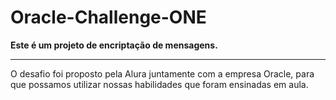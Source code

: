 # Oracle-Challenge-ONE

<strong>Este é um projeto de encriptação de mensagens.</strong></br>
<hr>
O desafio foi proposto pela Alura juntamente com a empresa Oracle, para que possamos utilizar nossas habilidades que foram ensinadas em aula.
